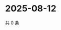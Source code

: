 # 2025-08-12

共 0 条

<!-- BEGIN ZHIHUVIDEO -->
<!-- 最后更新时间 Tue Aug 12 2025 02:17:54 GMT+0800 (China Standard Time) -->

<!-- END ZHIHUVIDEO -->
